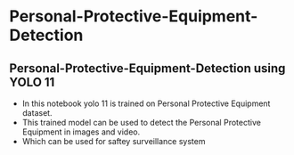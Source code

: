 # Personal-Protective-Equipment-Detection
## Personal-Protective-Equipment-Detection using YOLO 11
- In this notebook yolo 11 is trained on Personal Protective Equipment dataset.
- This trained model can be used to detect the Personal Protective Equipment in images and video.
- Which can be used for saftey surveillance system
